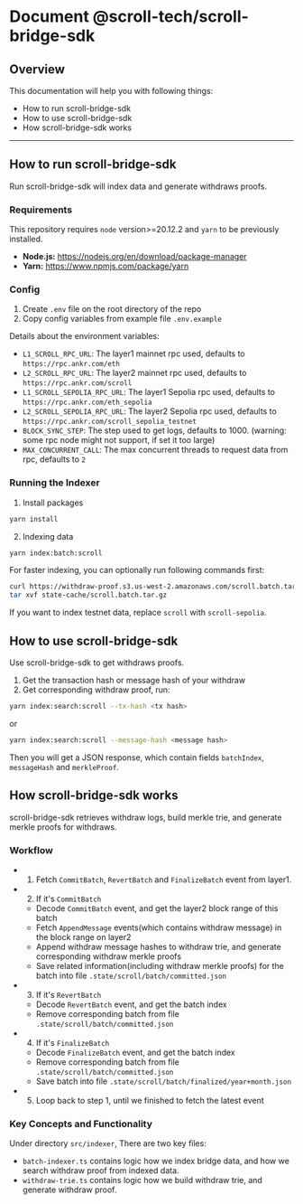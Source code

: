 # Document @scroll-tech/scroll-bridge-sdk

## Overview

This documentation will help you with following things:

- How to run scroll-bridge-sdk
- How to use scroll-bridge-sdk
- How scroll-bridge-sdk works

---

## How to run scroll-bridge-sdk

Run scroll-bridge-sdk will index data and generate withdraws proofs.

### Requirements

This repository requires `node` version>=20.12.2 and `yarn` to be previously installed.

- **Node.js:** https://nodejs.org/en/download/package-manager
- **Yarn:** https://www.npmjs.com/package/yarn

### Config

1. Create `.env` file on the root directory of the repo
2. Copy config variables from example file `.env.example`

Details about the environment variables:

- `L1_SCROLL_RPC_URL`: The layer1 mainnet rpc used, defaults to `https://rpc.ankr.com/eth`
- `L2_SCROLL_RPC_URL`: The layer2 mainnet rpc used, defaults to `https://rpc.ankr.com/scroll`
- `L1_SCROLL_SEPOLIA_RPC_URL`: The layer1 Sepolia rpc used, defaults to `https://rpc.ankr.com/eth_sepolia`
- `L2_SCROLL_SEPOLIA_RPC_URL`: The layer2 Sepolia rpc used, defaults to `https://rpc.ankr.com/scroll_sepolia_testnet`
- `BLOCK_SYNC_STEP`: The step used to get logs, defaults to 1000. (warning: some rpc node might not support, if set it too large)
- `MAX_CONCURRENT_CALL`: The max concurrent threads to request data from rpc, defaults to `2`

### Running the Indexer

1. Install packages

```bash
yarn install
```

2. Indexing data

```bash
yarn index:batch:scroll
```

For faster indexing, you can optionally run following commands first:

```bash
curl https://withdraw-proof.s3.us-west-2.amazonaws.com/scroll.batch.tar.gz  --output ./state-cache/scroll.batch.tar.gz
tar xvf state-cache/scroll.batch.tar.gz
```

If you want to index testnet data, replace `scroll` with `scroll-sepolia`.

## How to use scroll-bridge-sdk

Use scroll-bridge-sdk to get withdraws proofs.

1. Get the transaction hash or message hash of your withdraw
2. Get corresponding withdraw proof, run:

```bash
yarn index:search:scroll --tx-hash <tx hash>
```

or

```bash
yarn index:search:scroll --message-hash <message hash>
```

Then you will get a JSON response, which contain fields `batchIndex`, `messageHash` and `merkleProof`.

## How scroll-bridge-sdk works

scroll-bridge-sdk retrieves withdraw logs, build merkle trie, and generate merkle proofs for withdraws.

### Workflow

- 1. Fetch `CommitBatch`, `RevertBatch` and `FinalizeBatch` event from layer1.
- 2. If it's `CommitBatch`
  - Decode `CommitBatch` event, and get the layer2 block range of this batch
  - Fetch `AppendMessage` events(which contains withdraw message) in the block range on layer2
  - Append withdraw message hashes to withdraw trie, and generate corresponding withdraw merkle proofs
  - Save related information(including withdraw merkle proofs) for the batch into file `.state/scroll/batch/committed.json`
- 3. If it's `RevertBatch`
  - Decode `RevertBatch` event, and get the batch index
  - Remove corresponding batch from file `.state/scroll/batch/committed.json`
- 4. If it's `FinalizeBatch`
  - Decode `FinalizeBatch` event, and get the batch index
  - Remove corresponding batch from file `.state/scroll/batch/committed.json`
  - Save batch into file `.state/scroll/batch/finalized/year+month.json`
- 5. Loop back to step 1, until we finished to fetch the latest event

### Key Concepts and Functionality

Under directory `src/indexer`, There are two key files:

- `batch-indexer.ts` contains logic how we index bridge data, and how we search withdraw proof from indexed data.
- `withdraw-trie.ts` contains logic how we build withdraw trie, and generate withdraw proof.
